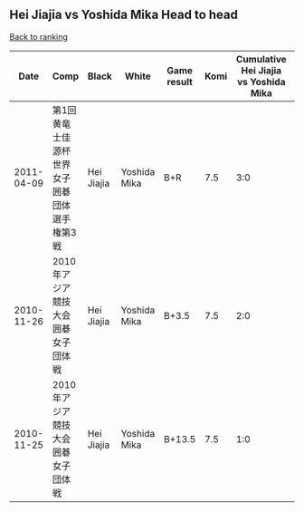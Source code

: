## Hei Jiajia vs Yoshida Mika Head to head

[Back to ranking](../../index.md)




| **Date** | **Comp** | **Black** | **White** | **Game result** | **Komi** | **Cumulative Hei Jiajia vs Yoshida Mika** | **Hei Jiajia streak** | **Yoshida Mika streak** | 
| --- | --- | --- | --- | --- | --- | --- | --- | --- |
| 2011-04-09 | 第1回黄竜士佳源杯世界女子囲碁団体選手権第3戦 | Hei Jiajia | Yoshida Mika | B+R | 7.5 | 3:0 | 3 | 0 | 
| 2010-11-26 | 2010年アジア競技大会囲碁女子団体戦 | Hei Jiajia | Yoshida Mika | B+3.5 | 7.5 | 2:0 | 2 | 0 | 
| 2010-11-25 | 2010年アジア競技大会囲碁女子団体戦 | Hei Jiajia | Yoshida Mika | B+13.5 | 7.5 | 1:0 | 1 | 0 |





